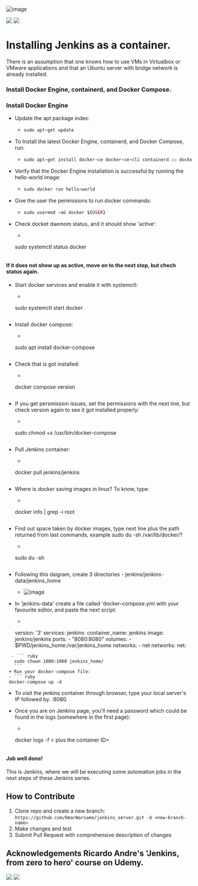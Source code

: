 ![image](https://user-images.githubusercontent.com/99705293/231359477-cfdfcd3b-b7bc-4bc5-8341-463e1923fcda.png)


[![](https://img.shields.io/badge/LinkedIn-blue?style=for-the-badge)](https://www.linkedin.com/in/owarsame?lipi=urn%3Ali%3Apage%3Ad_flagship3_profile_view_base_contact_details%3BSOodhTsXT4CPjEe8q6c1Aw%3D%3D)
[![](https://img.shields.io/badge/github-darkgrey?style=for-the-badge)](https://github.com/OmarWarsame)
<!---[![](https://img.shields.io/badge/book-blueviolet?style=for-the-badge)](https://hamzamohdzubair.github.io/redant/)--->
<!---[![](https://img.shields.io/badge/API-yellow?style=for-the-badge)](https://docs.rs/crate/redant/latest)--->
<!---[![](https://img.shields.io/badge/Crates.io-orange?style=for-the-badge)](https://crates.io/crates/redant)--->
# Installing Jenkins as a container.


There is an assumption that one knows how to use VMs in Virtualbox or VMware applications and that an Ubuntu server with bridge network is already installed.
### Install Docker Engine, containerd, and Docker Compose.

### Install Docker Engine
+ Update the apt package index:
  - ``` ruby
    sudo apt-get update
    ```
+ To Install the latest Docker Engine, containerd, and Docker Compose, run:
  - ``` ruby
    sudo apt-get install docker-ce docker-ce-cli containerd.io docker-buildx-plugin docker-compose-plugin
    ```
+ Verify that the Docker Engine installation is successful by running the hello-world image:
  - ``` ruby
    sudo docker run hello-world
    ```
+ Give the user the permissions to run docker commands:
  - ``` ruby
    sudo usermod -aG docker ${USER}  
    ```
+ Check docket daemom status, and it should show 'active':
   - ``` ruby 
    sudo systemctl status docker
    
    ```
#### If it does not show up as active, move on to the next step, but chech status again.
+ Start docker services and enable it with systemctl:
    - ``` ruby
    sudo systemctl start docker
    
    ```
+ Install docker compose:
    - ``` ruby
    sudo apt  install docker-compose
    
    ```
+ Check that is got installed:
    - ``` ruby
    docker compose version
    
    ```
+ If you get persmission issues, set the permissions with the next line, but check version again to see it got installed properly:
    - ``` ruby
    sudo chmod +x /usr/bin/docker-compose
    
    ```
+ Pull Jenkins container:
    - ``` ruby
    docker pull jenkins/jenkins
    ```
+ Where is docker saving images in linux? To know, type:
    - ``` ruby
    docker info | grep -i root
    ```
+ Find out space taken by docker images, type next line plus the path returned from last commands, example sudo du -sh /var/lib/docker/?
    - ``` ruby
    sudo du -sh
    ```
+ Following this daigram, create 3 directories - jenkins/jenkins-data/jenkins_home
    - ![image](https://user-images.githubusercontent.com/99705293/231308698-2530d913-963e-4c27-862a-ce0b1b78dc66.png)

+ In 'jenkins-data' create a file called 'docker-compose.yml with your favourite editor, and paste the next script:
   - ``` ruby
    version: '3' 
    services: 
      jenkins:
        container_name: jenkins 
        image: jenkins/jenkins 
        ports:
          - "8080:8080" 
        volumes:
          - $PWD/jenkins_home:/var/jenkins_home 
        networks:
          - net
    networks:
      net:
 ```Give user the ownership:
   - ``` ruby
    sudo chown 1000:1000 jenkins_home/
    ```
  + Run your docker-compose file:
  - ``` ruby
  docker-compose up -d
  ```
+ To visit the jenkins container through browser, type your local server's IP followed by. :8080.

+ Once you are on Jenkins page, you'll need a password which could be found in the logs (somewhere in the first page):
  - ``` ruby
  docker logs -f < plus the container ID>
  ```

#### Job well done!
This is Jenkins, where we will be executing some automation jobs in the next steps of these Jenkins series.


**How to Contribute**
---

1. Clone repo and create a new branch: `https://github.com/OmarWarsame/jenkins_server.git -b <new-branch-name>`
2. Make changes and test
3. Submit Pull Request with comprehensive description of changes

**Acknowledgements**
Ricardo Andre's 'Jenkins, from zero to hero' course on Udemy.
---

[![](https://img.shields.io/badge/LinkedIn-blue?style=for-the-badge)](https://www.linkedin.com/in/owarsame?lipi=urn%3Ali%3Apage%3Ad_flagship3_profile_view_base_contact_details%3BSOodhTsXT4CPjEe8q6c1Aw%3D%3D)
[![](https://img.shields.io/badge/github-darkgrey?style=for-the-badge)](https://github.com/OmarWarsame)
<!---[![](https://img.shields.io/badge/book-blueviolet?style=for-the-badge)](https://hamzamohdzubair.github.io/redant/)--->
<!---[![](https://img.shields.io/badge/API-yellow?style=for-the-badge)](https://docs.rs/crate/redant/latest)--->
<!---[![](https://img.shields.io/badge/Crates.io-orange?style=for-the-badge)](https://crates.io/crates/redant)--->





